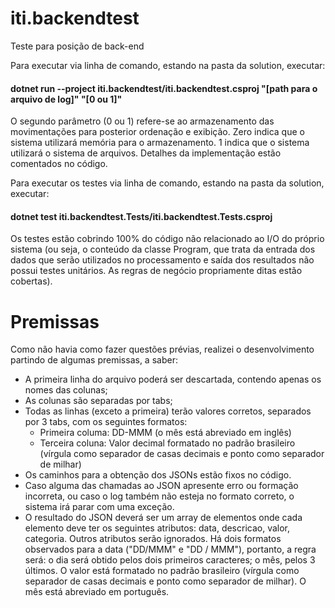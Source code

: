 # iti.backendtest
Teste para posição de back-end

Para executar via linha de comando, estando na pasta da solution, executar:
#### dotnet run --project iti.backendtest/iti.backendtest.csproj "[path para o arquivo de log]" "[0 ou 1]"
O segundo parâmetro (0 ou 1) refere-se ao armazenamento das movimentações para posterior ordenação e exibição. Zero indica que o sistema utilizará memória para o armazenamento. 1 indica que o sistema utilizará o sistema de arquivos. Detalhes da implementação estão comentados no código.

Para executar os testes via linha de comando, estando na pasta da solution, executar:
#### dotnet test iti.backendtest.Tests/iti.backendtest.Tests.csproj
Os testes estão cobrindo 100% do código não relacionado ao I/O do próprio sistema (ou seja, o conteúdo da classe Program, que trata da entrada dos dados que serão utilizados no processamento e saída dos resultados não possui testes unitários. As regras de negócio propriamente ditas estão cobertas).

# Premissas
Como não havia como fazer questões prévias, realizei o desenvolvimento partindo de algumas premissas, a saber:
- A primeira linha do arquivo poderá ser descartada, contendo apenas os nomes das colunas;
- As colunas são separadas por tabs;
- Todas as linhas (exceto a primeira) terão valores corretos, separados por 3 tabs, com os seguintes formatos:
  - Primeira columa: DD-MMM (o mês está abreviado em inglês)
  - Terceira coluna: Valor decimal formatado no padrão brasileiro (vírgula como separador de casas decimais e ponto como separador de milhar)
- Os caminhos para a obtenção dos JSONs estão fixos no código.
- Caso alguma das chamadas ao JSON apresente erro ou formação incorreta, ou caso o log também não esteja no formato correto, o sistema irá parar com uma exceção.
- O resultado do JSON deverá ser um array de elementos onde cada elemento deve ter os seguintes atributos: data, descricao, valor, categoria. Outros atributos serão ignorados. Há dois formatos observados para a data ("DD/MMM" e "DD / MMM"), portanto, a regra será: o dia será obtido pelos dois primeiros caracteres; o mês, pelos 3 últimos. O valor está formatado no padrão brasileiro (vírgula como separador de casas decimais e ponto como separador de milhar). O mês está abreviado em português.
